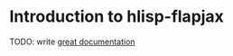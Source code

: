 # Introduction to hlisp-flapjax

TODO: write [great documentation](http://jacobian.org/writing/great-documentation/what-to-write/)
